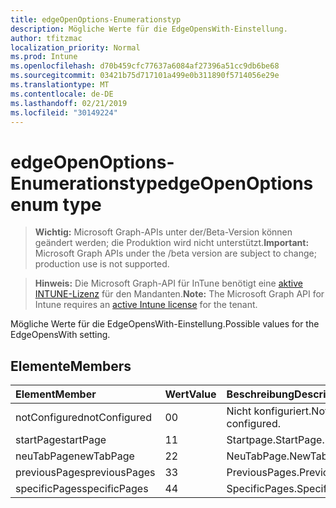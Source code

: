 ```yaml
---
title: edgeOpenOptions-Enumerationstyp
description: Mögliche Werte für die EdgeOpensWith-Einstellung.
author: tfitzmac
localization_priority: Normal
ms.prod: Intune
ms.openlocfilehash: d70b459cfc77637a6084af27396a51cc9db6be68
ms.sourcegitcommit: 03421b75d717101a499e0b311890f5714056e29e
ms.translationtype: MT
ms.contentlocale: de-DE
ms.lasthandoff: 02/21/2019
ms.locfileid: "30149224"
---
```

# <a name="edgeopenoptions-enum-type"></a><span data-ttu-id="c0cdf-103">edgeOpenOptions-Enumerationstyp</span><span class="sxs-lookup"><span data-stu-id="c0cdf-103">edgeOpenOptions enum type</span></span>

> <span data-ttu-id="c0cdf-104">**Wichtig:** Microsoft Graph-APIs unter der/Beta-Version können geändert werden; die Produktion wird nicht unterstützt.</span><span class="sxs-lookup"><span data-stu-id="c0cdf-104">**Important:** Microsoft Graph APIs under the /beta version are subject to change; production use is not supported.</span></span>

> <span data-ttu-id="c0cdf-105">**Hinweis:** Die Microsoft Graph-API für InTune benötigt eine [aktive INTUNE-Lizenz](https://go.microsoft.com/fwlink/?linkid=839381) für den Mandanten.</span><span class="sxs-lookup"><span data-stu-id="c0cdf-105">**Note:** The Microsoft Graph API for Intune requires an [active Intune license](https://go.microsoft.com/fwlink/?linkid=839381) for the tenant.</span></span>

<span data-ttu-id="c0cdf-106">Mögliche Werte für die EdgeOpensWith-Einstellung.</span><span class="sxs-lookup"><span data-stu-id="c0cdf-106">Possible values for the EdgeOpensWith setting.</span></span>

## <a name="members"></a><span data-ttu-id="c0cdf-107">Elemente</span><span class="sxs-lookup"><span data-stu-id="c0cdf-107">Members</span></span>
|<span data-ttu-id="c0cdf-108">Element</span><span class="sxs-lookup"><span data-stu-id="c0cdf-108">Member</span></span>|<span data-ttu-id="c0cdf-109">Wert</span><span class="sxs-lookup"><span data-stu-id="c0cdf-109">Value</span></span>|<span data-ttu-id="c0cdf-110">Beschreibung</span><span class="sxs-lookup"><span data-stu-id="c0cdf-110">Description</span></span>|
|:---|:---|:---|
|<span data-ttu-id="c0cdf-111">notConfigured</span><span class="sxs-lookup"><span data-stu-id="c0cdf-111">notConfigured</span></span>|<span data-ttu-id="c0cdf-112">0</span><span class="sxs-lookup"><span data-stu-id="c0cdf-112">0</span></span>|<span data-ttu-id="c0cdf-113">Nicht konfiguriert.</span><span class="sxs-lookup"><span data-stu-id="c0cdf-113">Not configured.</span></span>|
|<span data-ttu-id="c0cdf-114">startPage</span><span class="sxs-lookup"><span data-stu-id="c0cdf-114">startPage</span></span>|<span data-ttu-id="c0cdf-115">1</span><span class="sxs-lookup"><span data-stu-id="c0cdf-115">1</span></span>|<span data-ttu-id="c0cdf-116">Startpage.</span><span class="sxs-lookup"><span data-stu-id="c0cdf-116">StartPage.</span></span>|
|<span data-ttu-id="c0cdf-117">neuTabPage</span><span class="sxs-lookup"><span data-stu-id="c0cdf-117">newTabPage</span></span>|<span data-ttu-id="c0cdf-118">2</span><span class="sxs-lookup"><span data-stu-id="c0cdf-118">2</span></span>|<span data-ttu-id="c0cdf-119">NeuTabPage.</span><span class="sxs-lookup"><span data-stu-id="c0cdf-119">NewTabPage.</span></span>|
|<span data-ttu-id="c0cdf-120">previousPages</span><span class="sxs-lookup"><span data-stu-id="c0cdf-120">previousPages</span></span>|<span data-ttu-id="c0cdf-121">3</span><span class="sxs-lookup"><span data-stu-id="c0cdf-121">3</span></span>|<span data-ttu-id="c0cdf-122">PreviousPages.</span><span class="sxs-lookup"><span data-stu-id="c0cdf-122">PreviousPages.</span></span>|
|<span data-ttu-id="c0cdf-123">specificPages</span><span class="sxs-lookup"><span data-stu-id="c0cdf-123">specificPages</span></span>|<span data-ttu-id="c0cdf-124">4</span><span class="sxs-lookup"><span data-stu-id="c0cdf-124">4</span></span>|<span data-ttu-id="c0cdf-125">SpecificPages.</span><span class="sxs-lookup"><span data-stu-id="c0cdf-125">SpecificPages.</span></span>|




